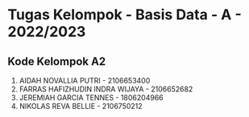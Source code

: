 # Tugas Kelompok - Basis Data - A - 2022/2023

## Kode Kelompok A2
1. AIDAH NOVALLIA PUTRI - 2106653400
2. FARRAS HAFIZHUDIN INDRA WIJAYA - 2106652682
3. JEREMIAH GARCIA TENNES - 1806204966
4. NIKOLAS REVA BELLIE - 2106750212